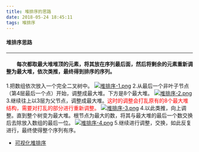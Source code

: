 ```yaml
---
title: 堆排序的思路
date: 2018-05-24 18:45:11
tags: 堆排序
---
```

#### 堆排序思路
<hr>

#### &emsp;&emsp;每次都取最大堆堆顶的元素，将其放在序列最后面，然后将剩余的元素重新调整为最大堆，依次类推，最终得到排序的序列。
1.把数组依次放入一个完全二叉树中。
[![堆排序-1.png](https://i.loli.net/2018/05/24/5b0699d948dc9.png)](https://i.loli.net/2018/05/24/5b0699d948dc9.png)
2.从最后一个非叶子节点（第4层最后一个点）开始，调整成最大堆。下方是8个最大堆。
[![堆排序-2.png](https://i.loli.net/2018/05/24/5b069eabb5795.png)](https://i.loli.net/2018/05/24/5b069eabb5795.png)
3.继续往上以3层为父节点，调整成最大堆。<font color=red >这时的调整会打乱原有的8个最大堆结构，需要对打乱的部分进行重新调整。</font>
[![堆排序-3.png](https://i.loli.net/2018/05/24/5b06a0fd483ec.png)](https://i.loli.net/2018/05/24/5b06a0fd483ec.png)
4.以此类推，向上调整。直到整个树变为最大堆。根节点为最大的数，将其与最大堆的最后一个数交换后去除放入数组的最后一位。
[![堆排序-4.png](https://i.loli.net/2018/05/24/5b06a2226143e.png)](https://i.loli.net/2018/05/24/5b06a2226143e.png)
5.继续进行调整，交换，如此反复进行，最终使得整个序列有序。
* [可视化堆排序](https://www.cs.usfca.edu/~galles/visualization/HeapSort.html)



